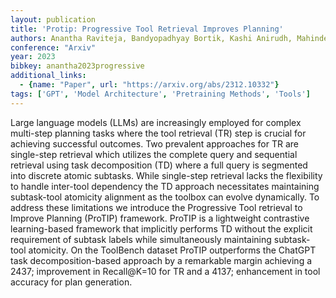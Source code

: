 ```yaml
---
layout: publication
title: 'Protip: Progressive Tool Retrieval Improves Planning'
authors: Anantha Raviteja, Bandyopadhyay Bortik, Kashi Anirudh, Mahinder Sayantan, Hill Andrew W, Chappidi Srinivas
conference: "Arxiv"
year: 2023
bibkey: anantha2023progressive
additional_links:
  - {name: "Paper", url: "https://arxiv.org/abs/2312.10332"}
tags: ['GPT', 'Model Architecture', 'Pretraining Methods', 'Tools']
---
```

Large language models (LLMs) are increasingly employed for complex multi-step planning tasks where the tool retrieval (TR) step is crucial for achieving successful outcomes. Two prevalent approaches for TR are single-step retrieval which utilizes the complete query and sequential retrieval using task decomposition (TD) where a full query is segmented into discrete atomic subtasks. While single-step retrieval lacks the flexibility to handle inter-tool dependency the TD approach necessitates maintaining subtask-tool atomicity alignment as the toolbox can evolve dynamically. To address these limitations we introduce the Progressive Tool retrieval to Improve Planning (ProTIP) framework. ProTIP is a lightweight contrastive learning-based framework that implicitly performs TD without the explicit requirement of subtask labels while simultaneously maintaining subtask-tool atomicity. On the ToolBench dataset ProTIP outperforms the ChatGPT task decomposition-based approach by a remarkable margin achieving a 2437; improvement in Recall@K=10 for TR and a 4137; enhancement in tool accuracy for plan generation.
